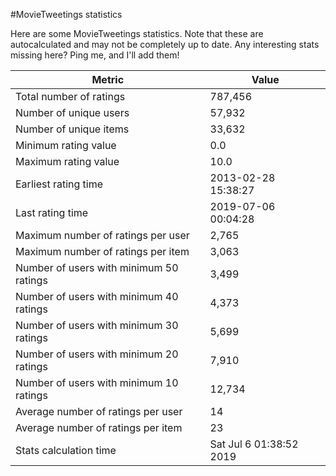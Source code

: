 #MovieTweetings statistics

Here are some MovieTweetings statistics. Note that these are autocalculated and may not be completely up to date. Any interesting stats missing here? Ping me, and I'll add them!

Metric | Value
--- | ---
Total number of ratings                 | 787,456
Number of unique users                  | 57,932
Number of unique items                  | 33,632
Minimum rating value                    | 0.0
Maximum rating value                    | 10.0
Earliest rating time                    | 2013-02-28 15:38:27
Last rating time                        | 2019-07-06 00:04:28
Maximum number of ratings per user      | 2,765
Maximum number of ratings per item      | 3,063
Number of users with minimum 50 ratings | 3,499
Number of users with minimum 40 ratings | 4,373
Number of users with minimum 30 ratings | 5,699
Number of users with minimum 20 ratings | 7,910
Number of users with minimum 10 ratings | 12,734
Average number of ratings per user      | 14
Average number of ratings per item      | 23
Stats calculation time                  | Sat Jul  6 01:38:52 2019


